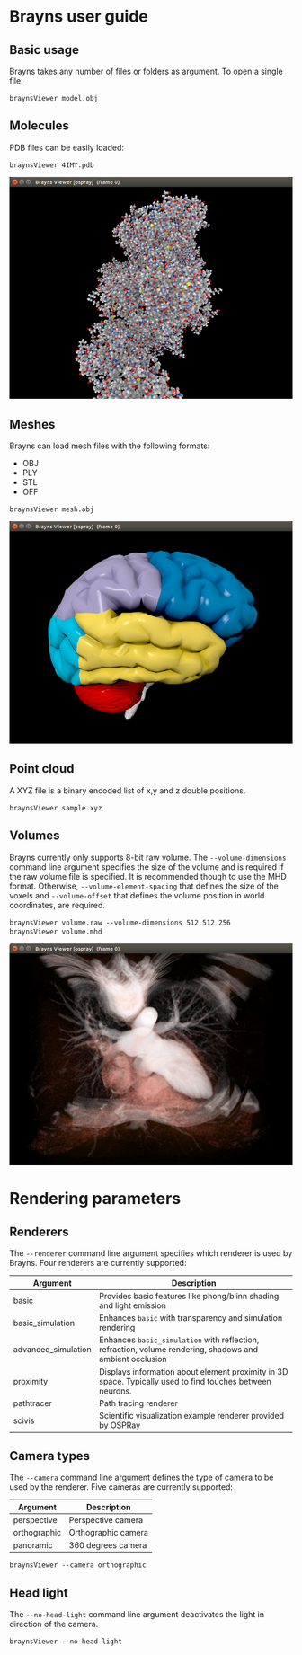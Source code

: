 # Brayns user guide

## Basic usage

Brayns takes any number of files or folders as argument. To open a single file:
```
braynsViewer model.obj
```

## Molecules

PDB files can be easily loaded:

```
braynsViewer 4IMY.pdb
```

![PDBFile](images/PDBFile.png)


## Meshes

Brayns can load mesh files with the following formats:
- OBJ
- PLY
- STL
- OFF

```
braynsViewer mesh.obj
```

![Mesh](images/Mesh.png)


## Point cloud

A XYZ file is a binary encoded list of x,y and z double positions.

```
braynsViewer sample.xyz
```

## Volumes

Brayns currently only supports 8-bit raw volume. The ```--volume-dimensions```
command line argument specifies the size of the volume and is required if the raw
volume file is specified. It is recommended though to use the MHD format.
Otherwise, ```--volume-element-spacing``` that defines the size of the voxels
and ```--volume-offset``` that defines the volume position in world coordinates,
are required.

```
braynsViewer volume.raw --volume-dimensions 512 512 256
braynsViewer volume.mhd
```

![Volume](images/Volume.png)


# Rendering parameters

## Renderers

The ```--renderer``` command line argument specifies which renderer is used by Brayns.
Four renderers are currently supported:

| Argument            | Description
| --------------------| -------------
| basic               | Provides basic features like phong/blinn shading and light emission
| basic_simulation    | Enhances ```basic``` with transparency and simulation rendering
| advanced_simulation | Enhances ```basic_simulation``` with reflection, refraction, volume rendering, shadows and ambient occlusion
| proximity           | Displays information about element proximity in 3D space. Typically used to find touches between neurons.
| pathtracer          | Path tracing renderer
| scivis              | Scientific visualization example renderer provided by OSPRay


## Camera types

The ```--camera``` command line argument defines the type of camera to be used
by the renderer. Five cameras are currently supported:

| Argument             | Description
| ---------------------| -------------
| perspective          | Perspective camera
| orthographic         | Orthographic camera
| panoramic            | 360 degrees camera

```
braynsViewer --camera orthographic
```

## Head light

The ```--no-head-light``` command line argument deactivates the light in
direction of the camera.

```
braynsViewer --no-head-light
```
